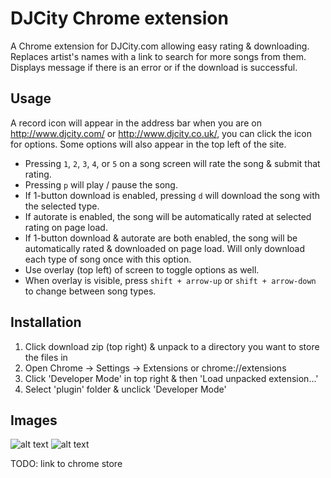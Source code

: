 # DJCity Chrome extension

A Chrome extension for DJCity.com allowing easy rating & downloading. Replaces artist's names with a link to search for more songs from them. Displays message if there is an error or if the download is successful.

## Usage

A record icon will appear in the address bar when you are on http://www.djcity.com/ or http://www.djcity.co.uk/, you can click the icon for options. Some options will also appear in the top left of the site.

- Pressing `1`, `2`, `3`, `4`, or `5` on a song screen will rate the song & submit that rating. 
- Pressing `p` will play / pause the song.
- If 1-button download is enabled, pressing `d` will download the song with the selected type.
- If autorate is enabled, the song will be automatically rated at selected rating on page load.
- If 1-button download & autorate are both enabled, the song will be automatically rated & downloaded on page load.
  Will only download each type of song once with this option.
- Use overlay (top left) of screen to toggle options as well.
- When overlay is visible, press `shift + arrow-up` or `shift + arrow-down` to change between song types.

## Installation

1. Click download zip (top right) & unpack to a directory you want to store the files in
2. Open Chrome -> Settings -> Extensions or chrome://extensions
3. Click 'Developer Mode' in top right & then 'Load unpacked extension...'
4. Select 'plugin' folder & unclick 'Developer Mode'
 
## Images

![alt text](https://cloud.githubusercontent.com/assets/10872765/12318530/e3873230-ba4f-11e5-83ec-b72fd8e49bf8.png "Options")
![alt text](https://cloud.githubusercontent.com/assets/10872765/12318535/e8a9f91e-ba4f-11e5-81c6-6200522d692f.png "Overlay")

TODO: link to chrome store
